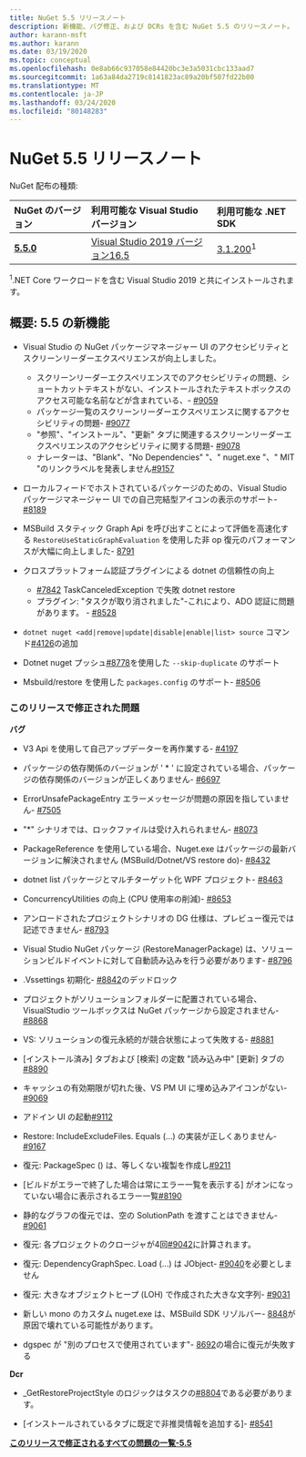 ```yaml
---
title: NuGet 5.5 リリースノート
description: 新機能、バグ修正、および DCRs を含む NuGet 5.5 のリリースノート。
author: karann-msft
ms.author: karann
ms.date: 03/19/2020
ms.topic: conceptual
ms.openlocfilehash: 0e8ab66c937058e84420bc3e3a5031cbc133aad7
ms.sourcegitcommit: 1a63a84da2719c8141823ac89a20bf507fd22b00
ms.translationtype: MT
ms.contentlocale: ja-JP
ms.lasthandoff: 03/24/2020
ms.locfileid: "80148283"
---
```

# <a name="nuget-55-release-notes"></a>NuGet 5.5 リリースノート

NuGet 配布の種類:

| NuGet のバージョン | 利用可能な Visual Studio バージョン| 利用可能な .NET SDK|
|:---|:---|:---|
| [**5.5.0**](https://nuget.org/downloads) | [Visual Studio 2019 バージョン16.5](https://visualstudio.microsoft.com/downloads/) | [3.1.200](https://dotnet.microsoft.com/download/dotnet-core/3.1)<sup>1</sup> |

<sup>1</sup>.NET Core ワークロードを含む Visual Studio 2019 と共にインストールされます。

## <a name="summary-whats-new-in-55"></a>概要: 5.5 の新機能

* Visual Studio の NuGet パッケージマネージャー UI のアクセシビリティとスクリーンリーダーエクスペリエンスが向上しました。
    * スクリーンリーダーエクスペリエンスでのアクセシビリティの問題、ショートカットテキストがない、インストールされたテキストボックスのアクセス可能な名前などが含まれている、- [#9059](https://github.com/NuGet/Home/issues/9059)
    * パッケージ一覧のスクリーンリーダーエクスペリエンスに関するアクセシビリティの問題- [#9077](https://github.com/NuGet/Home/issues/9077)
    * "参照"、"インストール"、"更新" タブに関連するスクリーンリーダーエクスペリエンスのアクセシビリティに関する問題- [#9078](https://github.com/NuGet/Home/issues/9078)
    * ナレーターは、"Blank"、"No Dependencies" "、" nuget.exe "、" MIT "のリンクラベルを発表しません[#9157](https://github.com/NuGet/Home/issues/9157)

* ローカルフィードでホストされているパッケージのための、Visual Studio パッケージマネージャー UI での自己完結型アイコンの表示のサポート- [#8189](https://github.com/NuGet/Home/issues/8189)

* MSBuild スタティック Graph Api を呼び出すことによって評価を高速化する `RestoreUseStaticGraphEvaluation` を使用した非 op 復元のパフォーマンスが大幅に向上しました- [8791](https://github.com/NuGet/Home/issues/8791)

* クロスプラットフォーム認証プラグインによる dotnet の信頼性の向上
    * [#7842](https://github.com/NuGet/Home/issues/7842) TaskCanceledException で失敗 dotnet restore
    * プラグイン: "タスクが取り消されました"-これにより、ADO 認証に問題があります。 - [#8528](https://github.com/NuGet/Home/issues/8528)

* `dotnet nuget <add|remove|update|disable|enable|list> source` コマンド[#4126](https://github.com/NuGet/Home/issues/4126)の追加

* Dotnet nuget プッシュ[#8778](https://github.com/NuGet/Home/issues/8778)を使用した `--skip-duplicate` のサポート

* Msbuild/restore を使用した `packages.config` のサポート- [#8506](https://github.com/NuGet/Home/issues/8506)

### <a name="issues-fixed-in-this-release"></a>このリリースで修正された問題

**バグ**

* V3 Api を使用して自己アップデーターを再作業する- [#4197](https://github.com/NuGet/Home/issues/4197)

* パッケージの依存関係のバージョンが ' * ' に設定されている場合、パッケージの依存関係のバージョンが正しくありません- [#6697](https://github.com/NuGet/Home/issues/6697)

* ErrorUnsafePackageEntry エラーメッセージが問題の原因を指していません- [#7505](https://github.com/NuGet/Home/issues/7505)

* "*" シナリオでは、ロックファイルは受け入れられません- [#8073](https://github.com/NuGet/Home/issues/8073)

* PackageReference を使用している場合、Nuget.exe はパッケージの最新バージョンに解決されません (MSBuild/Dotnet/VS restore do)- [#8432](https://github.com/NuGet/Home/issues/8432)

* dotnet list パッケージとマルチターゲット化 WPF プロジェクト- [#8463](https://github.com/NuGet/Home/issues/8463)

* ConcurrencyUtilities の向上 (CPU 使用率の削減)- [#8653](https://github.com/NuGet/Home/issues/8653)

* アンロードされたプロジェクトシナリオの DG 仕様は、プレビュー復元では記述できません- [#8793](https://github.com/NuGet/Home/issues/8793)

* Visual Studio NuGet パッケージ (RestoreManagerPackage) は、ソリューションビルドイベントに対して自動読み込みを行う必要があります- [#8796](https://github.com/NuGet/Home/issues/8796)

* .Vssettings 初期化- [#8842](https://github.com/NuGet/Home/issues/8842)のデッドロック

* プロジェクトがソリューションフォルダーに配置されている場合、VisualStudio ツールボックスは NuGet パッケージから設定されません- [#8868](https://github.com/NuGet/Home/issues/8868)

* VS: ソリューションの復元永続的が競合状態によって失敗する- [#8881](https://github.com/NuGet/Home/issues/8881)

* [インストール済み] タブおよび [検索] の定数 "読み込み中" <term>[更新] タブの [#8890](https://github.com/NuGet/Home/issues/8890)

* キャッシュの有効期限が切れた後、VS PM UI に埋め込みアイコンがない- [#9069](https://github.com/NuGet/Home/issues/9069)

* アドイン UI の起動[#9112](https://github.com/NuGet/Home/issues/9112)

* Restore: IncludeExcludeFiles. Equals (...) の実装が正しくありません- [#9167](https://github.com/NuGet/Home/issues/9167)

* 復元: PackageSpec () は、等しくない複製を作成し[#9211](https://github.com/NuGet/Home/issues/9211)

* [ビルドがエラーで終了した場合は常にエラー一覧を表示する] がオンになっていない場合に表示されるエラー一覧[#8190](https://github.com/NuGet/Home/issues/8190)

* 静的なグラフの復元では、空の SolutionPath を渡すことはできません- [#9061](https://github.com/NuGet/Home/issues/9061)

* 復元: 各プロジェクトのクロージャが4回[#9042](https://github.com/NuGet/Home/issues/9042)に計算されます。

* 復元: DependencyGraphSpec. Load (...) は JObject- [#9040](https://github.com/NuGet/Home/issues/9040)を必要としません

* 復元: 大きなオブジェクトヒープ (LOH) で作成された大きな文字列- [#9031](https://github.com/NuGet/Home/issues/9031)

* 新しい mono のカスタム nuget.exe は、MSBuild SDK リゾルバー- [8848](https://github.com/NuGet/Home/issues/8848)が原因で壊れている可能性があります。

* dgspec が "別のプロセスで使用されています"- [8692](https://github.com/NuGet/Home/issues/8692)の場合に復元が失敗する

**Dcr**

* _GetRestoreProjectStyle のロジックはタスクの[#8804](https://github.com/NuGet/Home/issues/8804)である必要があります。

* [インストールされているタブに既定で非推奨情報を追加する]- [#8541](https://github.com/NuGet/Home/issues/8541)

**[このリリースで修正されるすべての問題の一覧-5.5](https://app.zenhub.com/workspaces/nuget-client-team-55aec9a240305cf007585881/reports/release?release=5e0e5fbd021f7aa0ec95db18)**
